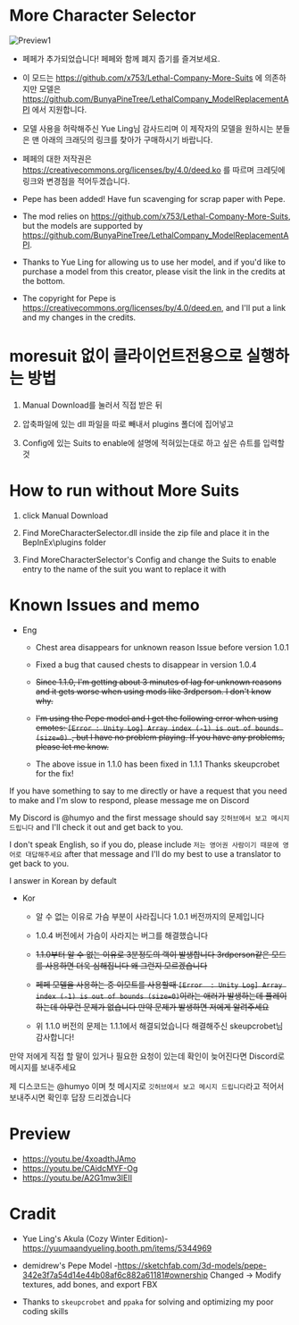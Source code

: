 # More Character Selector
![Preview1](https://i.imgur.com/o5xNaWw.png)

- 페페가 추가되었습니다! 페페와 함께 폐지 줍기를 즐겨보세요.

- 이 모드는 https://github.com/x753/Lethal-Company-More-Suits 에 의존하지만 모델은 https://github.com/BunyaPineTree/LethalCompany_ModelReplacementAPI 에서 지원합니다.

- 모델 사용을 허락해주신 Yue Ling님 감사드리며 이 제작자의 모델을 원하시는 분들은 맨 아래의 크래딧의 링크를 찾아가 구매하시기 바랍니다.

- 페페의 대한 저작권은 https://creativecommons.org/licenses/by/4.0/deed.ko 를 따르며 크레딧에 링크와 변경점을 적어두겠습니다.

- Pepe has been added! Have fun scavenging for scrap paper with Pepe.

- The mod relies on https://github.com/x753/Lethal-Company-More-Suits, but the models are supported by https://github.com/BunyaPineTree/LethalCompany_ModelReplacementAPI.

- Thanks to Yue Ling for allowing us to use her model, and if you'd like to purchase a model from this creator, please visit the link in the credits at the bottom.

- The copyright for Pepe is https://creativecommons.org/licenses/by/4.0/deed.en, and I'll put a link and my changes in the credits.

# moresuit 없이 클라이언트전용으로 실행하는 방법

1. Manual Download를 눌러서 직접 받은 뒤

2. 압축파일에 있는 dll 파일을 따로 빼내서 plugins 폴더에 집어넣고

3. Config에 있는 Suits to enable에 설명에 적혀있는대로 하고 싶은 슈트를 입력할 것

# How to run without More Suits

1. click Manual Download

2. Find MoreCharacterSelector.dll inside the zip file and place it in the BepInEx\plugins folder

3. Find MoreCharacterSelector's Config and change the Suits to enable entry to the name of the suit you want to replace it with

# Known Issues and memo
- Eng
	- Chest area disappears for unknown reason Issue before version 1.0.1
	
	- Fixed a bug that caused chests to disappear in version 1.0.4
	
	- <del>Since 1.1.0, I'm getting about 3 minutes of lag for unknown reasons and it gets worse when using mods like 3rdperson. I don't know why.</del>
	
	- <del>I'm using the Pepe model and I get the following error when using emotes: `[Error : Unity Log] Array index (-1) is out of bounds (size=0) `, but I have no problem playing. If you have any problems, please let me know.</del>
	
	- The above issue in 1.1.0 has been fixed in 1.1.1 Thanks skeupcrobet for the fix!

If you have something to say to me directly or have a request that you need to make and I'm slow to respond, please message me on Discord

My Discord is @humyo and the first message should say `깃허브에서 보고 메시지 드립니다` and I'll check it out and get back to you.

I don't speak English, so if you do, please include `저는 영어권 사람이기 때문에 영어로 대답해주세요` after that message and I'll do my best to use a translator to get back to you.

I answer in Korean by default
	
- Kor
	- 알 수 없는 이유로 가슴 부분이 사라집니다 1.0.1 버전까지의 문제입니다
	
	- 1.0.4 버전에서 가슴이 사라지는 버그를 해결했습니다
	
	- <del>1.1.0부터 알 수 없는 이유로 3분정도의 랙이 발생합니다 3rdperson같은 모드를 사용하면 더욱 심해집니다 왜 그런지 모르겠습니다</del>
	
	- <del>페페 모델을 사용하는 중 이모트를 사용할때 `[Error  : Unity Log] Array index (-1) is out of bounds (size=0)`이라는 애러가 발생하는데 플레이 하는데 아무런 문제가 없습니다 만약 문제가 발생하면 저에게 알려주세요</del>
	
	- 위 1.1.0 버전의 문제는 1.1.1에서 해결되었습니다 해결해주신 skeupcrobet님 감사합니다!
	

만약 저에게 직접 할 말이 있거나 필요한 요청이 있는데 확인이 늦어진다면 Discord로 메시지를 보내주세요

제 디스코드는 @humyo 이며 첫 메시지로 `깃허브에서 보고 메시지 드립니다`라고 적어서 보내주시면 확인후 답장 드리겠습니다

# Preview
- https://youtu.be/4xoadthJAmo
- https://youtu.be/CAidcMYF-Og
- https://youtu.be/A2G1mw3lEII

# Cradit
- Yue Ling's Akula (Cozy Winter Edition)-https://yuumaandyueling.booth.pm/items/5344969

- demidrew's Pepe Model -https://sketchfab.com/3d-models/pepe-342e3f7a54d14e44b08af6c882a61181#ownership
Changed -> Modify textures, add bones, and export FBX

- Thanks to `skeupcrobet` and `ppaka` for solving and optimizing my poor coding skills
